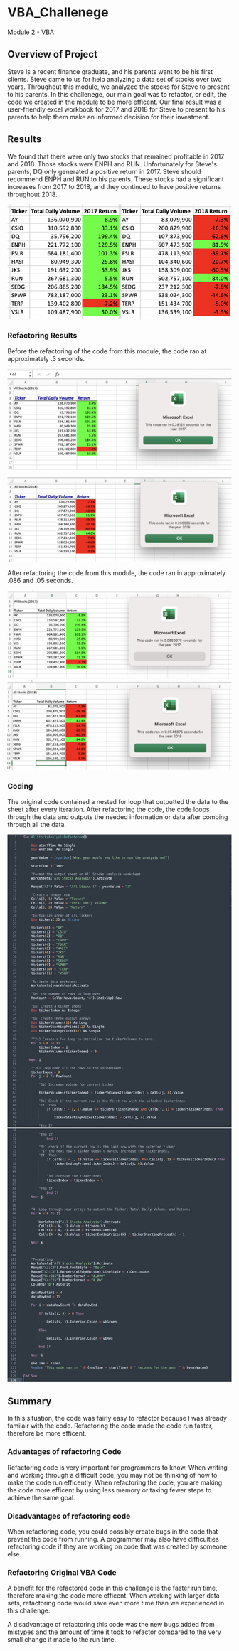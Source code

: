 # VBA_Challenege
Module 2 - VBA 

## Overview of Project 
Steve is a recent finance graduate, and his parents want to be his first clients. Steve came to us for help analyzing a data set of stocks over two years. Throughout this module, we analyzed the stocks for Steve to present to his parents. In this challenege, our main goal was to refactor, or edit, the code we created in the module to be more efficent. Our final result was a user-friendly excel workbook for 2017 and 2018 for Steve to present to his parents to help them make an informed decision for their investment. 

## Results 
We found that there were only two stocks that remained profitable in 2017 and 2018. Those stocks were ENPH and RUN. Unfortunately for Steve's parents, DQ only generated a positive return in 2017. Steve should recommend ENPH and RUN to his parents. These stocks had a significant increases from 2017 to 2018, and they continued to have positive returns throughout 2018. 

![VBA_Challenge_Year_Comparison](VBA_Challenge_Year_Comparison.png)

### Refactoring Results 

Before the refactoring of the code from this module, the code ran at approximately .3 seconds. 

![VBA_Challenge_original_2017](VBA_Challenge_original_2017.png)

![VBA_Challenge_Original_2018](VBA_Challenge_Original_2018.png)

After refactoring the code from this module, the code ran in approximately .086 and .05 seconds. 

![VBA_Challenge_2017.png](Resources/VBA_Challenge_2017.png)
![VBA_Challenge_2018.png](Resources/VBA_Challenge_2018.png)

### Coding 
The original code contained a nested for loop that outputted the data to the sheet after every iteration. After refactoring the code, the code loops through the data and outputs the needed information or data after combing through all the data. 

![VBA_Code_1](VBA_Code_1.png)
![VBA_Code_2](VBA_Code_2.png)

## Summary 
In this situation, the code was fairly easy to refactor because I was already familair with the code. Refactoring the code made the code run faster, therefore be more efficent. 

### Advantages of refactoring Code 
Refactoring code is very important for programmers to know. When writing and working through a difficult code, you may not be thinking of how to make the code run efficently. When refactoring the code, you are making the code more efficent by using less memory or taking fewer steps to achieve the same goal. 

### Disadvantages of refactoring code 
When refactoring code, you could possibly create bugs in the code that prevent the code from running. A programmer may also have difficulties refactoring code if they are working on code that was created by someone else. 


### Refactoring Original VBA Code 
A benefit for the refactored code in this challenge is the faster run time, therefore making the code more efficent. When working with larger data sets, refactoring code would save even more time than we experienced in this challenge. 

A disadvantage of refactoring this code was the new bugs added from mistypes and the amount of time it took to refactor compared to the very small change it made to the run time. 

